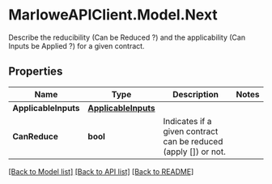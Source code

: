 # MarloweAPIClient.Model.Next
Describe the reducibility (Can be Reduced ?) and the applicability (Can Inputs be Applied ?) for a given contract.

## Properties

Name | Type | Description | Notes
------------ | ------------- | ------------- | -------------
**ApplicableInputs** | [**ApplicableInputs**](ApplicableInputs.md) |  | 
**CanReduce** | **bool** | Indicates if a given contract can be reduced (apply []) or not. | 

[[Back to Model list]](../README.md#documentation-for-models) [[Back to API list]](../README.md#documentation-for-api-endpoints) [[Back to README]](../README.md)

